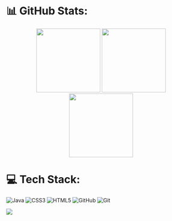 
# 📊 GitHub Stats:
<div align="center">


  <img src="https://github-readme-stats.vercel.app/api?username=Suzune705&theme=dracula&hide_border=false&include_all_commits=false&count_private=false" height="170"/>
  <img src="https://nirzak-streak-stats.vercel.app/?user=Suzune705&theme=dracula&hide_border=false" height="170"/>
  
</div>

<div align="center">


  <img src="https://github-readme-stats.vercel.app/api/top-langs/?username=Suzune705&theme=dracula&hide_border=false&layout=compact" height="170"/>

</div>



# 💻 Tech Stack:
![Java](https://img.shields.io/badge/java-%23ED8B00.svg?style=for-the-badge&logo=openjdk&logoColor=white) 
![CSS3](https://img.shields.io/badge/css3-%231572B6.svg?style=for-the-badge&logo=css3&logoColor=white) 
![HTML5](https://img.shields.io/badge/html5-%23E34F26.svg?style=for-the-badge&logo=html5&logoColor=white) 
![GitHub](https://img.shields.io/badge/github-%23121011.svg?style=for-the-badge&logo=github&logoColor=white) 
![Git](https://img.shields.io/badge/git-%23F05033.svg?style=for-the-badge&logo=git&logoColor=white)

[![](https://visitcount.itsvg.in/api?id=Suzune705&icon=0&color=0)](https://visitcount.itsvg.in)
